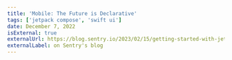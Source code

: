 ```yaml
---
title: 'Mobile: The Future is Declarative'
tags: ['jetpack compose', 'swift ui']
date: December 7, 2022
isExternal: true
externalUrl: https://blog.sentry.io/2023/02/15/getting-started-with-jetpack-compose
externalLabel: on Sentry's blog
---
```

